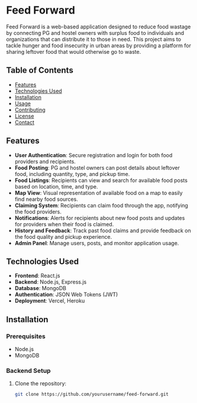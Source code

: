 # Feed Forward

Feed Forward is a web-based application designed to reduce food wastage by connecting PG and hostel owners with surplus food to individuals and organizations that can distribute it to those in need. This project aims to tackle hunger and food insecurity in urban areas by providing a platform for sharing leftover food that would otherwise go to waste.

## Table of Contents
- [Features](#features)
- [Technologies Used](#technologies-used)
- [Installation](#installation)
- [Usage](#usage)
- [Contributing](#contributing)
- [License](#license)
- [Contact](#contact)

## Features
- **User Authentication**: Secure registration and login for both food providers and recipients.
- **Food Posting**: PG and hostel owners can post details about leftover food, including quantity, type, and pickup time.
- **Food Listings**: Recipients can view and search for available food posts based on location, time, and type.
- **Map View**: Visual representation of available food on a map to easily find nearby food sources.
- **Claiming System**: Recipients can claim food through the app, notifying the food providers.
- **Notifications**: Alerts for recipients about new food posts and updates for providers when their food is claimed.
- **History and Feedback**: Track past food claims and provide feedback on the food quality and pickup experience.
- **Admin Panel**: Manage users, posts, and monitor application usage.

## Technologies Used
- **Frontend**: React.js
- **Backend**: Node.js, Express.js
- **Database**: MongoDB
- **Authentication**: JSON Web Tokens (JWT)
- **Deployment**: Vercel, Heroku

## Installation
### Prerequisites
- Node.js
- MongoDB

### Backend Setup
1. Clone the repository:
   ```bash
   git clone https://github.com/yourusername/feed-forward.git
